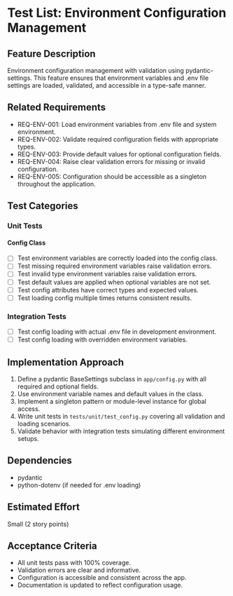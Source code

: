 # Test List: Environment Configuration Management

## Feature Description
Environment configuration management with validation using pydantic-settings. This feature ensures that environment variables and .env file settings are loaded, validated, and accessible in a type-safe manner.

## Related Requirements
- REQ-ENV-001: Load environment variables from .env file and system environment.
- REQ-ENV-002: Validate required configuration fields with appropriate types.
- REQ-ENV-003: Provide default values for optional configuration fields.
- REQ-ENV-004: Raise clear validation errors for missing or invalid configuration.
- REQ-ENV-005: Configuration should be accessible as a singleton throughout the application.

## Test Categories

### Unit Tests

#### Config Class
- [ ] Test environment variables are correctly loaded into the config class.
- [ ] Test missing required environment variables raise validation errors.
- [ ] Test invalid type environment variables raise validation errors.
- [ ] Test default values are applied when optional variables are not set.
- [ ] Test config attributes have correct types and expected values.
- [ ] Test loading config multiple times returns consistent results.

### Integration Tests
- [ ] Test config loading with actual .env file in development environment.
- [ ] Test config loading with overridden environment variables.

## Implementation Approach
1. Define a pydantic BaseSettings subclass in `app/config.py` with all required and optional fields.
2. Use environment variable names and default values in the class.
3. Implement a singleton pattern or module-level instance for global access.
4. Write unit tests in `tests/unit/test_config.py` covering all validation and loading scenarios.
5. Validate behavior with integration tests simulating different environment setups.

## Dependencies
- pydantic
- python-dotenv (if needed for .env loading)

## Estimated Effort
Small (2 story points)

## Acceptance Criteria
- All unit tests pass with 100% coverage.
- Validation errors are clear and informative.
- Configuration is accessible and consistent across the app.
- Documentation is updated to reflect configuration usage.
